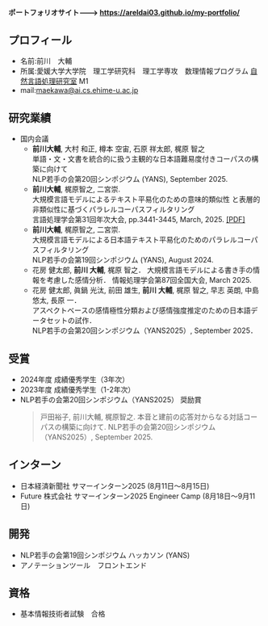 #### ポートフォリオサイト---> <https://areldai03.github.io/my-portfolio/>
## プロフィール
- 名前:前川　大輔
- 所属:愛媛大学大学院　理工学研究科　理工学専攻　数理情報プログラム [自然言語処理研究室](https://sites.google.com/view/ehime-nlp/) M1
- mail:maekawa@ai.cs.ehime-u.ac.jp


## 研究業績
- 国内会議
  - **前川大輔**, 大村 和正, 樽本 空宙, 石原 祥太郎, 梶原 智之 <br>
    単語・文・文書を統合的に扱う主観的な日本語難易度付きコーパスの構築に向けて <br>
    NLP若手の会第20回シンポジウム (YANS), September 2025.
  - **前川大輔**, 梶原智之, 二宮崇. <br>
    大規模言語モデルによるテキスト平易化のための意味的類似性
と表層的非類似性に基づくパラレルコーパスフィルタリング <br>
    言語処理学会第31回年次大会, pp.3441-3445, March, 2025. [[PDF]](https://www.anlp.jp/proceedings/annual_meeting/2025/pdf_dir/Q8-20.pdf)
  - **前川大輔**, 梶原智之, 二宮崇. <br>
    大規模言語モデルによる日本語テキスト平易化のためのパラレルコーパスフィルタリング <br>
    NLP若手の会第19回シンポジウム (YANS), August 2024.
  - 花房 健太郎, **前川 大輔**, 梶原 智之．
    大規模言語モデルによる書き手の情報を考慮した感情分析．
    情報処理学会第87回全国大会, March 2025.
  - 花房 健太郎, 眞鍋 光汰, 前田 雄生, **前川 大輔**, 梶原 智之, 早志 英朗, 中島 悠太, 長原 一．  
アスペクトベースの感情極性分類および感情強度推定のための日本語データセットの試作．  
NLP若手の会第20回シンポジウム（YANS2025）, September 2025．
    
## 受賞
- 2024年度 成績優秀学生（3年次）
- 2023年度 成績優秀学生（1-2年次）
- NLP若手の会第20回シンポジウム（YANS2025） 奨励賞
  >戸田裕子, 前川大輔, 梶原智之.
  >本音と建前の応答対からなる対話コーパスの構築に向けて.
  >NLP若手の会第20回シンポジウム（YANS2025）, September 2025.

## インターン
 - 日本経済新聞社 サマーインターン2025 (8月11日〜8月15日)
 - Future 株式会社 サマーインターン2025 Engineer Camp (8月18日〜9月11日)
## 開発
- NLP若手の会第19回シンポジウム ハッカソン (YANS)
- アノテーションツール　フロントエンド
## 資格
- 基本情報技術者試験　合格

